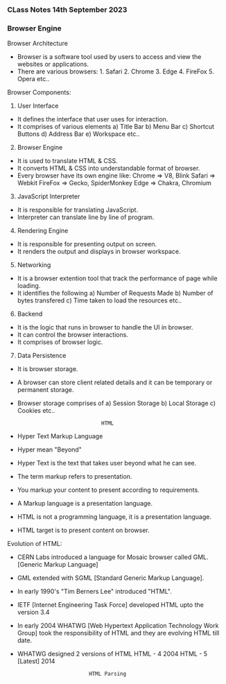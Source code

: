 ### CLass Notes 14th September 2023

### Browser Engine

Browser Architecture
- Browser is a software tool used by users to access and view the websites or applications.
- There are various browsers:
        1. Safari
        2. Chrome
        3. Edge
        4. FireFox
        5. Opera etc..

Browser Components:

1. User Interface
 - It defines the interface that user uses for interaction.
 - It comprises of various elements
    a) Title Bar
    b) Menu Bar
    c) Shortcut Buttons
    d) Address Bar
    e) Workspace  etc..

2. Browser Engine
- It is used to translate HTML & CSS.
- It converts HTML & CSS into understandable format of browser.
- Every browser have its own engine like:
        Chrome    => V8, Blink
        Safari    => Webkit
        FireFox    => Gecko, SpiderMonkey
        Edge    => Chakra, Chromium

3. JavaScript Interpreter
- It is responsible for translating JavaScript.
- Interpreter can translate line by line of program.

4. Rendering Engine
- It is responsible for presenting output on screen.
- It renders the output and displays in browser workspace.

5. Networking
- It is a browser extention tool that track the performance of page while loading.
- It identifies the following
    a) Number of Requests Made
    b) Number of bytes transfered
    c) Time taken to load the resources etc..

6. Backend
- It is the logic that runs in browser to handle the UI in browser.
- It can control the browser interactions.
- It comprises of browser logic.

7. Data Persistence
- It is browser storage.
- A browser can store client related details and it can be temporary or permanent storage.
- Browser storage comprises of
    a) Session Storage
    b) Local Storage
    c) Cookies etc..


                                 HTML
- Hyper Text Markup Language
- Hyper mean "Beyond"                    
- Hyper Text is the text that takes user beyond what he can see.
- The term markup refers to presentation.
- You markup your content to present according to requirements.
- A Markup language is a presentation language.
- HTML is not a programming language, it is a presentation language.
- HTML target is to present content on browser.

Evolution of HTML:
- CERN Labs introduced a language for Mosaic browser called GML.
   [Generic Markup Language]
- GML extended with SGML [Standard Generic Markup Language].
- In early 1990's "Tim Berners Lee" introduced "HTML".
- IETF [Internet Engineering Task Force] developed HTML upto the version 3.4
- In early 2004  WHATWG [Web Hypertext Application Technology Work Group]
  took the responsibility of HTML and they are evolving HTML till date.
- WHATWG designed 2 versions of HTML
        HTML - 4            2004
        HTML - 5 [Latest]  2014

                             HTML Parsing